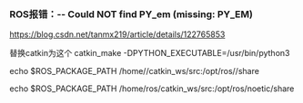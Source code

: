 ### ROS报错：-- Could NOT find PY_em (missing: PY_EM)
https://blog.csdn.net/tanmx219/article/details/122765853

替换catkin为这个
catkin_make -DPYTHON_EXECUTABLE=/usr/bin/python3


echo $ROS_PACKAGE_PATH /home/<username>/catkin_ws/src:/opt/ros/<distro>/share

echo $ROS_PACKAGE_PATH /home/ros/catkin_ws/src:/opt/ros/noetic/share
